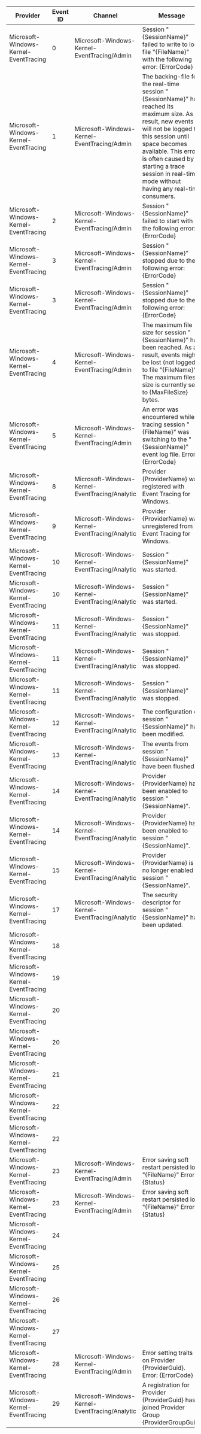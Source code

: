 Provider                               |  Event ID  |  Channel                                         |  Message
---------------------------------------|------------|--------------------------------------------------|-----------------------------------------------------------------------------------------------------------------------------------------------------------------------------------------------------------------------------------------------------------------------------------------------------
Microsoft-Windows-Kernel-EventTracing  |  0         |  Microsoft-Windows-Kernel-EventTracing/Admin     |  Session "{SessionName}" failed to write to log file "{FileName}" with the following error: {ErrorCode}
Microsoft-Windows-Kernel-EventTracing  |  1         |  Microsoft-Windows-Kernel-EventTracing/Admin     |  The backing-file for the real-time session "{SessionName}" has reached its maximum size. As a result, new events will not be logged to this session until space becomes available. This error is often caused by starting a trace session in real-time mode without having any real-time consumers.
Microsoft-Windows-Kernel-EventTracing  |  2         |  Microsoft-Windows-Kernel-EventTracing/Admin     |  Session "{SessionName}" failed to start with the following error: {ErrorCode}
Microsoft-Windows-Kernel-EventTracing  |  3         |  Microsoft-Windows-Kernel-EventTracing/Admin     |  Session "{SessionName}" stopped due to the following error: {ErrorCode}
Microsoft-Windows-Kernel-EventTracing  |  3         |  Microsoft-Windows-Kernel-EventTracing/Admin     |  Session "{SessionName}" stopped due to the following error: {ErrorCode}
Microsoft-Windows-Kernel-EventTracing  |  4         |  Microsoft-Windows-Kernel-EventTracing/Admin     |  The maximum file size for session "{SessionName}" has been reached. As a result, events might be lost (not logged) to file "{FileName}". The maximum files size is currently set to {MaxFileSize} bytes.
Microsoft-Windows-Kernel-EventTracing  |  5         |  Microsoft-Windows-Kernel-EventTracing/Admin     |  An error was encountered while tracing session "{FileName}" was switching to the "{SessionName}" event log file. Error: {ErrorCode}
Microsoft-Windows-Kernel-EventTracing  |  8         |  Microsoft-Windows-Kernel-EventTracing/Analytic  |  Provider {ProviderName} was registered with Event Tracing for Windows.
Microsoft-Windows-Kernel-EventTracing  |  9         |  Microsoft-Windows-Kernel-EventTracing/Analytic  |  Provider {ProviderName} was unregistered from Event Tracing for Windows.
Microsoft-Windows-Kernel-EventTracing  |  10        |  Microsoft-Windows-Kernel-EventTracing/Analytic  |  Session "{SessionName}" was started.
Microsoft-Windows-Kernel-EventTracing  |  10        |  Microsoft-Windows-Kernel-EventTracing/Analytic  |  Session "{SessionName}" was started.
Microsoft-Windows-Kernel-EventTracing  |  11        |  Microsoft-Windows-Kernel-EventTracing/Analytic  |  Session "{SessionName}" was stopped.
Microsoft-Windows-Kernel-EventTracing  |  11        |  Microsoft-Windows-Kernel-EventTracing/Analytic  |  Session "{SessionName}" was stopped.
Microsoft-Windows-Kernel-EventTracing  |  11        |  Microsoft-Windows-Kernel-EventTracing/Analytic  |  Session "{SessionName}" was stopped.
Microsoft-Windows-Kernel-EventTracing  |  12        |  Microsoft-Windows-Kernel-EventTracing/Analytic  |  The configuration of session "{SessionName}" has been modified.
Microsoft-Windows-Kernel-EventTracing  |  13        |  Microsoft-Windows-Kernel-EventTracing/Analytic  |  The events from session "{SessionName}" have been flushed.
Microsoft-Windows-Kernel-EventTracing  |  14        |  Microsoft-Windows-Kernel-EventTracing/Analytic  |  Provider {ProviderName} has been enabled to session "{SessionName}".
Microsoft-Windows-Kernel-EventTracing  |  14        |  Microsoft-Windows-Kernel-EventTracing/Analytic  |  Provider {ProviderName} has been enabled to session "{SessionName}".
Microsoft-Windows-Kernel-EventTracing  |  15        |  Microsoft-Windows-Kernel-EventTracing/Analytic  |  Provider {ProviderName} is no longer enabled to session "{SessionName}".
Microsoft-Windows-Kernel-EventTracing  |  17        |  Microsoft-Windows-Kernel-EventTracing/Analytic  |  The security descriptor for session "{SessionName}" has been updated.
Microsoft-Windows-Kernel-EventTracing  |  18        |                                                  |
Microsoft-Windows-Kernel-EventTracing  |  19        |                                                  |
Microsoft-Windows-Kernel-EventTracing  |  20        |                                                  |
Microsoft-Windows-Kernel-EventTracing  |  20        |                                                  |
Microsoft-Windows-Kernel-EventTracing  |  21        |                                                  |
Microsoft-Windows-Kernel-EventTracing  |  22        |                                                  |
Microsoft-Windows-Kernel-EventTracing  |  22        |                                                  |
Microsoft-Windows-Kernel-EventTracing  |  23        |  Microsoft-Windows-Kernel-EventTracing/Admin     |  Error saving soft restart persisted log "{FileName}" Error: {Status}
Microsoft-Windows-Kernel-EventTracing  |  23        |  Microsoft-Windows-Kernel-EventTracing/Admin     |  Error saving soft restart persisted log "{FileName}" Error: {Status}
Microsoft-Windows-Kernel-EventTracing  |  24        |                                                  |
Microsoft-Windows-Kernel-EventTracing  |  25        |                                                  |
Microsoft-Windows-Kernel-EventTracing  |  26        |                                                  |
Microsoft-Windows-Kernel-EventTracing  |  27        |                                                  |
Microsoft-Windows-Kernel-EventTracing  |  28        |  Microsoft-Windows-Kernel-EventTracing/Admin     |  Error setting traits on Provider {ProviderGuid}. Error: {ErrorCode}
Microsoft-Windows-Kernel-EventTracing  |  29        |  Microsoft-Windows-Kernel-EventTracing/Analytic  |  A registration for Provider {ProviderGuid} has joined Provider Group {ProviderGroupGuid}